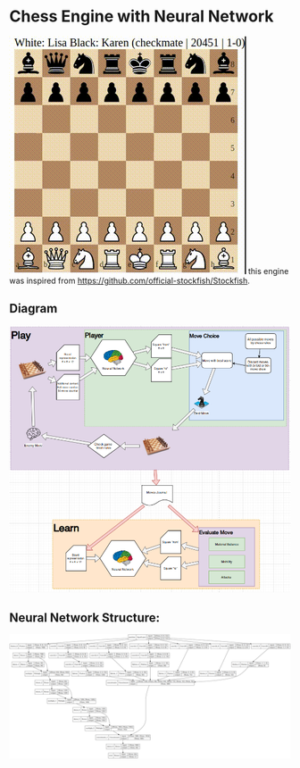# Chess Engine with Neural Network

![](demo.gif)
this engine was inspired from https://github.com/official-stockfish/Stockfish.

## Diagram
![](diagram.png)

## Neural Network Structure:
![](model.png)


